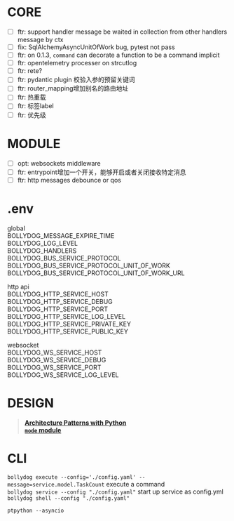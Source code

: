 # CORE

- [ ] ftr: support handler message be waited in collection from other handlers message by ctx
- [ ] fix: SqlAlchemyAsyncUnitOfWork bug, pytest not pass
- [ ] ftr: on 0.1.3, `command` can decorate a function to be a command implicit
- [ ] ftr: opentelemetry processer on strcutlog
- [ ] ftr: rete?
- [ ] ftr: pydantic plugin 校验入参的预留关键词
- [ ] ftr: router_mapping增加别名的路由地址
- [ ] ftr: 热重载
- [ ] ftr: 标签label
- [ ] ftr: 优先级

# MODULE

- [ ] opt: websockets middleware
- [ ] ftr: entrypoint增加一个开关，能够开启或者关闭接收特定消息
- [ ] ftr: http messages debounce or qos

# .env

global  
BOLLYDOG_MESSAGE_EXPIRE_TIME  
BOLLYDOG_LOG_LEVEL  
BOLLYDOG_HANDLERS  
BOLLYDOG_BUS_SERVICE_PROTOCOL  
BOLLYDOG_BUS_SERVICE_PROTOCOL_UNIT_OF_WORK  
BOLLYDOG_BUS_SERVICE_PROTOCOL_UNIT_OF_WORK_URL  

http api  
BOLLYDOG_HTTP_SERVICE_HOST  
BOLLYDOG_HTTP_SERVICE_DEBUG  
BOLLYDOG_HTTP_SERVICE_PORT  
BOLLYDOG_HTTP_SERVICE_LOG_LEVEL  
BOLLYDOG_HTTP_SERVICE_PRIVATE_KEY  
BOLLYDOG_HTTP_SERVICE_PUBLIC_KEY  

websocket  
BOLLYDOG_WS_SERVICE_HOST  
BOLLYDOG_WS_SERVICE_DEBUG  
BOLLYDOG_WS_SERVICE_PORT  
BOLLYDOG_WS_SERVICE_LOG_LEVEL  


# DESIGN

> [__Architecture Patterns with Python__](https://www.cosmicpython.com/book/preface.html)  
> [__`mode` module__](https://github.com/faust-streaming/mode)

# CLI

 `bollydog execute --config='./config.yaml' --message=service.model.TaskCount` execute a command  
 `bollydog service --config "./config.yaml"` start up service as config.yml  
 `bollydog shell --config "./config.yaml" `   

```shell
ptpython --asyncio
```